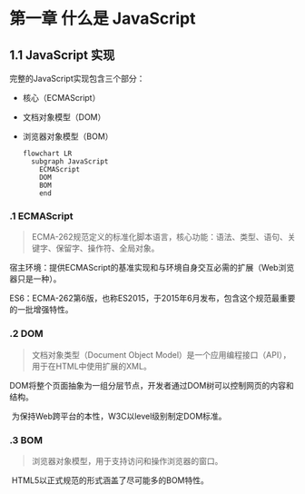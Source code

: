 # 第一章  什么是 JavaScript

## 1.1 JavaScript 实现

  完整的JavaScript实现包含三个部分：

* 核心（ECMAScript）

* 文档对象模型（DOM）

* 浏览器对象模型（BOM）

  ```mermaid
  flowchart LR
    subgraph JavaScript
      ECMAScript
      DOM
      BOM
      end
  ```

###   .1 ECMAScript

  > ECMA-262规范定义的标准化脚本语言，核心功能：语法、类型、语句、关键字、保留字、操作符、全局对象。

​    宿主环境：提供ECMAScript的基准实现和与环境自身交互必需的扩展（Web浏览器只是一种）。 

​    ES6：ECMA-262第6版，也称ES2015，于2015年6月发布，包含这个规范最重要的一批增强特性。

###   .2 DOM

  > 文档对象类型（Document Object Model）是一个应用编程接口（API），用于在HTML中使用扩展的XML。

​    DOM将整个页面抽象为一组分层节点，开发者通过DOM树可以控制网页的内容和结构。

​    为保持Web跨平台的本性，W3C以level级别制定DOM标准。

###   .3 BOM

> 浏览器对象模型，用于支持访问和操作浏览器的窗口。

​    HTML5以正式规范的形式涵盖了尽可能多的BOM特性。





